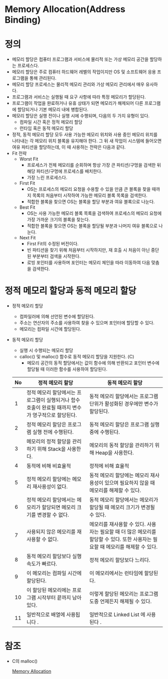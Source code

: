 # Memory Allocation(Address Binding)

# 정의

- 메모리 할당은 컴퓨터 프로그램과 서비스에 물리적 또는 가상 메모리 공간을 할당하는 프로세스다.
- 메모리 할당은 주로 컴퓨터 하드웨어 레벨의 작업이지만 OS 및 소프트웨어 응용 프로그램을 통해 관리된다.
- 메모리 할당 프로세스는 물리적 메모리 관리와 가상 메모리 관리에서 매우 유사하다.
- 프로그램과 서비스는 실행될 때 요구 사항에 따라 특정 메모리가 할당된다.
- 프로그램이 작업을 완료하거나 유휴 상태가 되면 메모리가 해제되어 다른 프로그램에 할당되거나 기본 메모리 내에 병합된다.
- 메모리 할당은 실행 전이나 실행 시에 수행되며, 다음의 두 가지 유형이 있다.
    - 컴파일 시간 혹은 정적 메모리 할당
    - 런타임 혹은 동적 메모리 할당
- 정적, 동적 메모리 할당 모두 사용 가능한 메모리 위치와 사용 중인 메모리 위치를 나타내는 각 메모리 위치 블록을 유지해야 한다. 그 뒤 새 작업이 시스템에 들어오면 여유 파티션을 할당하는데, 이 때 사용하는 전략은 다음과 같다.
- Fit 전략
    - Worst Fit
        - 프로세스가 전체 메모리를 순회하며 항상 가장 큰 파티션/구멍을 검색한 뒤 해당 파티션/구멍에 프로세스를 배치한다.
        - 가장 느린 프로세스다.
    - First Fit
        - OS는 프로세스의 메모리 요청을 수용할 수 있을 만큼 큰 블록을 찾을 때까지 목록의 처음부터 시작하여 가능한 메모리 블록 목록을 검색한다.
        - 적합한 블록을 찾으면 OS는 블록을 할당 부분과 여유 블록으로 나눈다.
    - Best Fit
        - OS는 사용 가능한 메모리 블록 목록을 검색하여 프로세스의 메모리 요청에 가장 가까운 크기의 블록을 찾는다.
        - 적합한 블록을 찾으면 OS는 블록을 할당될 부분과 나머지 여유 블록으로 나눈다.
    - Next Fit
        - First Fit의 수정된 버전이다.
        - 빈 파티션을 찾기 위해 처음부터 시작하지만, 재 호출 시 처음이 아닌 중단된 부분부터 검색을 시작한다.
        - 로빙 포인터를 사용하며 포인터는 메모리 체인을 따라 이동하여 다음 맞춤을 검색한다.

# 정적 메모리 할당과 동적 메모리 할당

- 정적 메모리 할당
    - 컴파일러에 의해 선언된 변수에 할당된다.
    - 주소는 연산자의 주소를 사용하여 찾을 수 있으며 포인터에 할당할 수 있다.
    - 메모리는 컴파일 시간에 할당된다.
- 동적 메모리 할당
    - 실행 시 수행되는 메모리 할당
    - calloc() 및 malloc() 함수로 동적 메모리 할당을 지원한다. (C)
        - 메모리 공간의 동적 할당에서는 값이 함수에 의해 반환되고 포인터 변수에 할당될 때 이러한 함수를 사용하여 할당된다.
    
    | No | 정적 메모리 할당 | 동적 메모리 할당 |
    | --- | --- | --- |
    | 1 | 정적 메모리 할당에서는 프로그램이 실행되거나 함수 호출이 완료될 때까지 변수가 영구적으로 할당된다. | 동적 메모리 할당에서는 프로그램 단위가 활성화된 경우에만 변수가 할당된다. |
    | 2 | 정적 메모리 할당은 프로그램 실행 전에 수행된다. | 동적 메모리 할당은 프로그램 실행 중에 수행된다. |
    | 3 | 메모리의 정적 할당을 관리하기 위해 Stack을 사용한다. | 메모리의 동적 할당을 관리하기 위해 Heap을 사용한다. |
    | 4 | 동적에 비해 비효율적 | 정적에 비해 효율적 |
    | 5 | 정적 메모리 할당에는 메모리 재사용성이 없다. | 동적 메모리 할당에는 메모리 재사용성이 있으며 필요하지 않을 때 메모리를 해제할 수 있다. |
    | 6 | 정적 메모리 할당에서는 메모리가 할당되면 메모리 크기를 변경할 수 없다. | 동적 메모리 할당에서는 메모리가 할당될 때 메모리 크기가 변경될 수 있다. |
    | 7 | 사용되지 않은 메모리를 재사용할 수 없다. | 메모리를 재사용할 수 있다. 사용자는 필요할 때 더 많은 메모리를 할당할 수 있다. 또한 사용자는 필요할 때 메모리를 해제할 수 있다. |
    | 8 | 동적 메모리 할당보다 실행 속도가 빠르다. | 정적 메모리 할당보다 느리다. |
    | 9 | 이 메모리는 컴파일 시간에 할당된다. | 이 메모리에서는 런타임에 할당된다. |
    | 10 | 이 할당된 메모리에는 프로그램 시작부터 끝까지 남아 있다. | 이렇게 할당된 메모리는 프로그램 도중 언제든지 해제될 수 있다. |
    | 11 | 일반적으로 배열에 사용됩니다 . | 일반적으로 Linked List 에 사용된다 . |

# 참조

- C의 malloc()
    
    [Memory Allocation](https://samwho.dev/memory-allocation/)